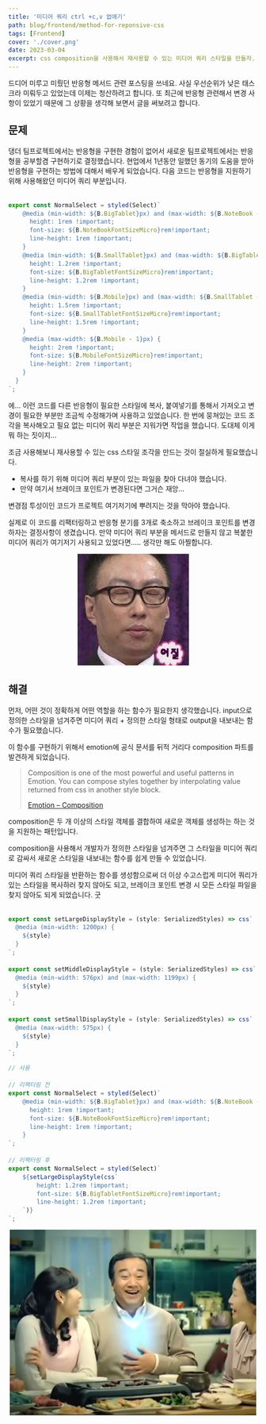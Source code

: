 ```yaml
---
title: '미디어 쿼리 ctrl +c,v 없애기'
path: blog/frontend/method-for-reponsive-css
tags: [Frontend]
cover: './cover.png'
date: 2023-03-04
excerpt: css composition을 사용해서 재사용할 수 있는 미디어 쿼리 스타일을 만들자.
---
```


드디어 미루고 미뤘던 반응형 메서드 관련 포스팅을 쓰네요. 사실 우선순위가 낮은 태스크라 미뤄두고 있었는데 이제는 청산하려고 합니다.
또 최근에 반응형 관련해서 변경 사항이 있었기 때문에 그 상황을 생각해 보면서 글을 써보려고 합니다. 

## 문제

댕더 팀프로젝트에서는 반응형을 구현한 경험이 없어서 새로운 팀프로젝트에서는 반응형을 공부할겸 구현하기로 결정했습니다. 
현업에서 1년동안 일했던 동기의 도움을 받아 반응형을 구현하는 방법에 대해서 배우게 되었습니다. 다음 코드는 반응형을 지원하기 위해 사용해왔던 미디어 쿼리 부분입니다. 

```ts

export const NormalSelect = styled(Select)`
    @media (min-width: ${B.BigTablet}px) and (max-width: ${B.NoteBook - 1}px) {
      height: 1rem !important;
      font-size: ${B.NoteBookFontSizeMicro}rem!important;
      line-height: 1rem !important;
    }
    @media (min-width: ${B.SmallTablet}px) and (max-width: ${B.BigTablet - 1}px) {
      height: 1.2rem !important;
      font-size: ${B.BigTabletFontSizeMicro}rem!important;
      line-height: 1.2rem !important;
    }
    @media (min-width: ${B.Mobile}px) and (max-width: ${B.SmallTablet - 1}px) {
      height: 1.5rem !important;
      font-size: ${B.SmallTabletFontSizeMicro}rem!important;
      line-height: 1.5rem !important;
    }
    @media (max-width: ${B.Mobile - 1}px) {
      height: 2rem !important;
      font-size: ${B.MobileFontSizeMicro}rem!important;
      line-height: 2rem !important;
    }
  }
`;

```

에... 이런 코드를 다른 반응형이 필요한 스타일에 복사, 붙여넣기를 통해서 가져오고 변경이 필요한 부분만 조금씩 수정해가며 사용하고 있었습니다. 한 번에 뭉쳐있는 코드 조각을 복사해오고 필요 없는 미디어 쿼리 부분은 지워가면 작업을 했습니다. 도대체 이게 뭐 하는 짓이지... 

조금 사용해보니 재사용할 수 있는 css 스타일 조각을 만드는 것이 절실하게 필요했습니다. 

* 복사를 하기 위해 미디어 쿼리 부분이 있는 파일을 찾아 다녀야 했습니다. 
* 만약 여기서 브레이크 포인트가 변경된다면 그거슨 재앙...

변경점 투성이인 코드가 프로젝트 여기저기에 뿌려지는 것을 막아야 했습니다.

실제로 이 코드를 리팩터링하고 반응형 분기를 3개로 축소하고 브레이크 포인트를 변경 하자는 결정사항이 생겼습니다. 만약 미디어 쿼리 부분을 메서드로 만들지 않고 복붙한 미디어 쿼리가 여기저기 사용되고 있었다면..... 생각만 해도 아찔합니다. 



<p align="center"> 
<img src="./1.jpeg">
</p>


## 해결

먼저, 어떤 것이 정확하게 어떤 역할을 하는 함수가 필요한지 생각했습니다. input으로 정의한 스타일을 넘겨주면 미디어 쿼리 + 정의한 스타일 형태로 output을 내보내는 함수가 필요했습니다. 

이 함수를 구현하기 위해서 emotion에 공식 문서를 뒤적 거리다 composition 파트를 발견하게 되었습니다. 

> Composition is one of the most powerful and useful patterns in Emotion. You can compose styles together by interpolating value returned from css in another style block.  
> 
> [Emotion – Composition](https://emotion.sh/docs/composition)

composition은 두 개 이상의 스타일 객체를 결합하여 새로운 객체를 생성하는 하는 것을 지원하는 패턴입니다. 

composition을 사용해서 개발자가 정의한 스타일을 넘겨주면 그 스타일을 미디어 쿼리로 감싸서 새로운 스타일을 내보내는 함수를 쉽게 만들 수 있었습니다. 

미디어 쿼리 스타일을 반환하는 함수를 생성함으로써 더 이상 수고스럽게 미디어 쿼리가 있는 스타일을 복사하러 찾지 않아도 되고, 브레이크 포인트 변경 시 모든 스타일 파일을 찾지 않아도 되게 되었습니다. 굿

```ts

export const setLargeDisplayStyle = (style: SerializedStyles) => css`
  @media (min-width: 1200px) {
    ${style}
  }
`;

export const setMiddleDisplayStyle = (style: SerializedStyles) => css`
  @media (min-width: 576px) and (max-width: 1199px) {
    ${style}
  }
`;

export const setSmallDisplayStyle = (style: SerializedStyles) => css`
  @media (max-width: 575px) {
    ${style}
  }
`;

```

```ts
// 사용 

// 리팩터링 전 
export const NormalSelect = styled(Select)`
    @media (min-width: ${B.BigTablet}px) and (max-width: ${B.NoteBook - 1}px) {
      height: 1rem !important;
      font-size: ${B.NoteBookFontSizeMicro}rem!important;
      line-height: 1rem !important;
    }
`; 

// 리팩터링 후 
export const NormalSelect = styled(Select)`
    ${setLargeDisplayStyle(css`
        height: 1.2rem !important;
        font-size: ${B.BigTabletFontSizeMicro}rem!important;
        line-height: 1.2rem !important;
    `)}
`; 
```

<p align="center"> 
<img src="./2.jpeg">
</p>








